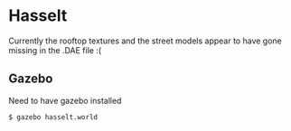 # Hasselt

Currently the rooftop textures and the street models appear to have gone missing in the .DAE file :(

## Gazebo

Need to have gazebo installed

```bash
$ gazebo hasselt.world

```
